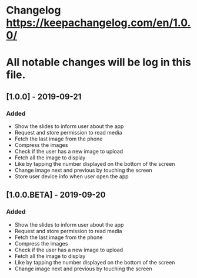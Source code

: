 # Changelog https://keepachangelog.com/en/1.0.0/

# All notable changes will be log in this file.


## [1.0.0] - 2019-09-21
### Added
- Show the slides to inform user about the app
- Request and store permission to read media
- Fetch the last image from the phone
- Compress the images
- Check if the user has a new image to upload
- Fetch all the image to display
- Like by tapping the number displayed on the bottom of the screen
- Change image next and previous by touching the screen
- Store user device info when user open the app

## [1.0.0.BETA] - 2019-09-20
### Added
- Show the slides to inform user about the app
- Request and store permission to read media
- Fetch the last image from the phone
- Compress the images
- Check if the user has a new image to upload
- Fetch all the image to display
- Like by tapping the number displayed on the bottom of the screen
- Change image next and previous by touching the screen